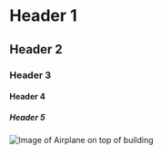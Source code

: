 # Header 1
## Header 2
### Header 3
#### Header 4
##### Header 5
![Image of Airplane on top of building](https://images.unsplash.com/photo-1507997471499-fdd9693453e2?w=500&auto=format&fit=crop&q=60&ixlib=rb-4.0.3&ixid=M3wxMjA3fDB8MHxzZWFyY2h8MjB8fGxlYWd1ZSUyMG9mJTIwbGVnZW5kc3xlbnwwfHwwfHx8MA%3D%3D)
